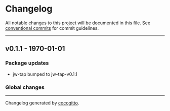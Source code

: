 # Changelog
All notable changes to this project will be documented in this file. See [conventional commits](https://www.conventionalcommits.org/) for commit guidelines.

- - -
## v0.1.1 - 1970-01-01
### Package updates
- jw-tap bumped to jw-tap-v0.1.1
### Global changes

- - -

Changelog generated by [cocogitto](https://github.com/cocogitto/cocogitto).